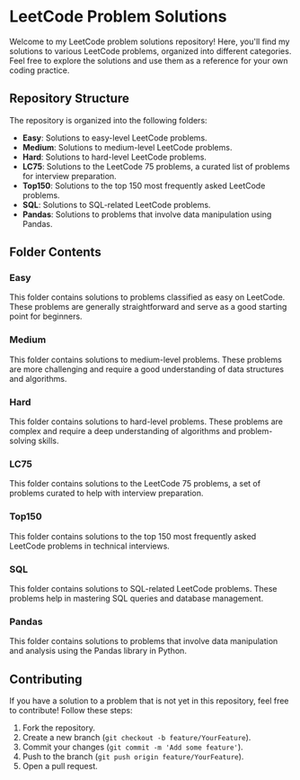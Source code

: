 # LeetCode Problem Solutions

Welcome to my LeetCode problem solutions repository! Here, you'll find my solutions to various LeetCode problems, organized into different categories. Feel free to explore the solutions and use them as a reference for your own coding practice.

## Repository Structure

The repository is organized into the following folders:

- **Easy**: Solutions to easy-level LeetCode problems.
- **Medium**: Solutions to medium-level LeetCode problems.
- **Hard**: Solutions to hard-level LeetCode problems.
- **LC75**: Solutions to the LeetCode 75 problems, a curated list of problems for interview preparation.
- **Top150**: Solutions to the top 150 most frequently asked LeetCode problems.
- **SQL**: Solutions to SQL-related LeetCode problems.
- **Pandas**: Solutions to problems that involve data manipulation using Pandas.

## Folder Contents

### Easy
This folder contains solutions to problems classified as easy on LeetCode. These problems are generally straightforward and serve as a good starting point for beginners.

### Medium
This folder contains solutions to medium-level problems. These problems are more challenging and require a good understanding of data structures and algorithms.

### Hard
This folder contains solutions to hard-level problems. These problems are complex and require a deep understanding of algorithms and problem-solving skills.

### LC75
This folder contains solutions to the LeetCode 75 problems, a set of problems curated to help with interview preparation.

### Top150
This folder contains solutions to the top 150 most frequently asked LeetCode problems in technical interviews.

### SQL
This folder contains solutions to SQL-related LeetCode problems. These problems help in mastering SQL queries and database management.

### Pandas
This folder contains solutions to problems that involve data manipulation and analysis using the Pandas library in Python.

## Contributing
If you have a solution to a problem that is not yet in this repository, feel free to contribute! Follow these steps:

1. Fork the repository.
2. Create a new branch (`git checkout -b feature/YourFeature`).
3. Commit your changes (`git commit -m 'Add some feature'`).
4. Push to the branch (`git push origin feature/YourFeature`).
5. Open a pull request.
